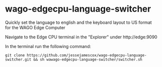 # wago-edgecpu-language-switcher
Quickly set the language to english and the keyboard layout to US format for the WAGO Edge Computer

Navigate to the Edge CPU terminal in the "Explorer" under http://edge:9090

In the terminal run the following command:

`git clone https://github.com/jessejamescox/wago-edgecpu-language-switcher.git && sh wawago-edgecpu-language-switcher/switcher.sh`